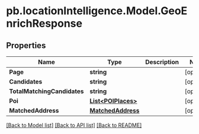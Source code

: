 # pb.locationIntelligence.Model.GeoEnrichResponse
## Properties

Name | Type | Description | Notes
------------ | ------------- | ------------- | -------------
**Page** | **string** |  | [optional] 
**Candidates** | **string** |  | [optional] 
**TotalMatchingCandidates** | **string** |  | [optional] 
**Poi** | [**List&lt;POIPlaces&gt;**](POIPlaces.md) |  | [optional] 
**MatchedAddress** | [**MatchedAddress**](MatchedAddress.md) |  | [optional] 

[[Back to Model list]](../README.md#documentation-for-models) [[Back to API list]](../README.md#documentation-for-api-endpoints) [[Back to README]](../README.md)

